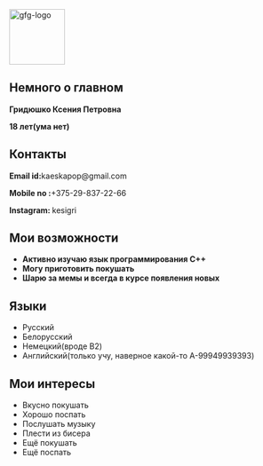 <html lang="en">

<head>
 <meta charset="UTF-8">
 <meta http-equiv="X-UA-Compatible" content="IE=edge">
 <meta name="viewport"
  content="width=device-width, initial-scale=1.0">
 <link rel="stylesheet" href="resume.css">
</head>

<body>
 <div class="full">
  <div class="left">
   <div class="image">
    <img src=
"https://media.geeksforgeeks.org/wp-content/uploads/20220202083519/gfglogo.png"
     alt="gfg-logo"
     style="width:100px;height:100px;">
   </div>
  <div class="right">
   <div class="name">
    <h2>Немного о главном</h2>
        <p><b>Гридюшко Ксения Петровна</p></b>
        <p><b>18 лет(ума нет)</p></b>
   </div>
      <div class="Contact">
    <h2>Контакты</h2>
    <p><b>Email id:</b>kaeskapop@gmail.com</p>
    <p><b>Mobile no :</b>+375-29-837-22-66</p>
        <p><b>Instagram: </b>kesigri</p>
   </div>
   <div class="Skills">
    <h2>Мои возможности</h2>
    <ul>
     <li><b>Активно изучаю язык программирования C++</b></li>
     <li><b>Могу приготовить покушать</b></li>
     <li><b>Шарю за мемы и всегда в курсе появления новых</b></li>
    </ul>
   </div>
   <div class="Language">
    <h2>Языки</h2>
    <ul>
     <li>Русский</li>
     <li>Белорусский</li>
          <li>Немецкий(вроде B2)</li>
          <li>Английский(только учу, наверное какой-то A-99949939393)
    </ul>
   </div>
   <div class="Hobbies">
    <h2>Мои интересы</h2>
    <ul>
     <li>Вкусно покушать</li>
     <li>Хорошо поспать</li>
          <li>Послушать музыку</li>
          <li>Плести из бисера</li>
          <li>Ещё покушать</li>
          <li>Ещё поспать</li>
    </ul>
   </div>
  </div>
   
</body>

</html>
